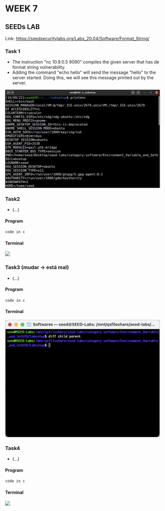 # WEEK 7

## SEEDs LAB

Link: https://seedsecuritylabs.org/Labs_20.04/Software/Format_String/

### Task 1
- The instruction "nc 10.9.0.5 9090" compiles the given server that has de format string vulnerability.
- Adding the command "echo hello" will send the message "hello" to the server started. Doing this, we will see this message printed out by the server.

![](img/category-software/Environment_Variable_and_SetUID/task1(printenv).JPG)

### Task2
- (...)

#### Program

``` c
code in c
```

#### Terminal

![](img/category-software/Environment_Variable_and_SetUID/Captura_de_ecrã_de_2022-10-12_09-39-19.png)

### Task3 (mudar -> está mal)
- (...)

#### Program

``` c
code in c
```

#### Terminal

![](img/category-software/Environment_Variable_and_SetUID/task3__diff_.png)


### Task4

- (...)


#### Program

``` c
code in c
```

#### Terminal

![](img/category-software/Environment_Variable_and_SetUID/Captura_de_ecrã_de_2022-10-12_09-56-30.png)
